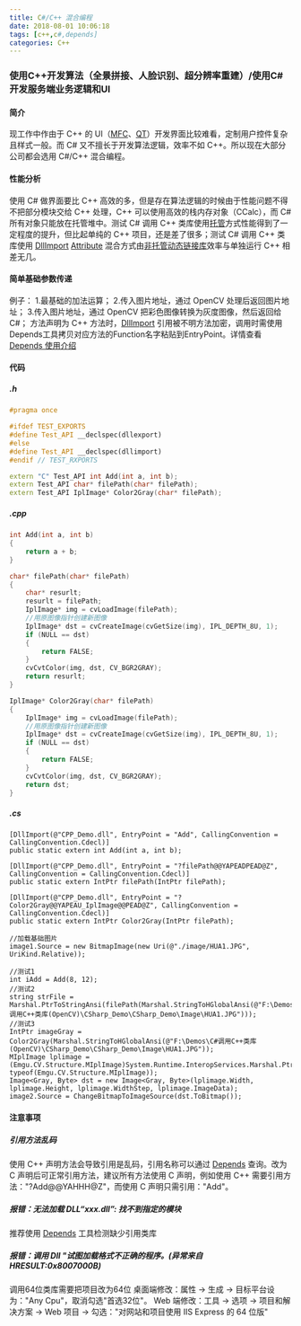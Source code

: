 ```yaml
---
title: C#/C++ 混合编程
date: 2018-08-01 10:06:18
tags: [c++,c#,depends]
categories: C++
---
```

### 使用C++开发算法（全景拼接、人脸识别、超分辨率重建）/使用C#开发服务端业务逻辑和UI
<!-- more -->
#### 简介
现工作中作由于 C++ 的 UI（[MFC](https://baike.baidu.com/item/MFC/2530850?fr=aladdin)、[QT](https://baike.baidu.com/item/qt)）开发界面比较难看，定制用户控件复杂且样式一般。而 C# 又不擅长于开发算法逻辑，效率不如 C++。所以现在大部分公司都会选用 C#/C++ 混合编程。

#### 性能分析
使用 C# 做界面要比 C++ 高效的多，但是存在算法逻辑的时候由于性能问题不得不把部分模块交给 C++ 处理，C++ 可以使用高效的栈内存对象（CCalc），而 C# 所有对象只能放在托管堆中。测试 C# 调用 C++ 类库使用[托管](https://baike.baidu.com/item/%E6%89%98%E7%AE%A1/3967693)方式性能得到了一定程度的提升，但比起单纯的 C++ 项目，还是差了很多；测试 C# 调用 C++ 类库使用 [DllImport](https://docs.microsoft.com/en-us/dotnet/api/system.runtime.interopservices.dllimportattribute?redirectedfrom=MSDN&view=netframework-4.8) [Attribute](https://docs.microsoft.com/en-us/dotnet/csharp/programming-guide/concepts/attributes/) 混合方式由[非托管动态链接库](https://baike.baidu.com/item/%E9%9D%9E%E6%89%98%E7%AE%A1/7967564)效率与单独运行 C++ 相差无几。

#### 简单基础参数传递
例子：
1.最基础的加法运算；
2.传入图片地址，通过 OpenCV 处理后返回图片地址；
3.传入图片地址，通过 OpenCV 把彩色图像转换为灰度图像，然后返回给 C#；
方法声明为 C++ 方法时，[DllImport](https://docs.microsoft.com/en-us/dotnet/api/system.runtime.interopservices.dllimportattribute?redirectedfrom=MSDN&view=netframework-4.8) 引用被不明方法加密，调用时需使用Depends工具拷贝对应方法的Function名字粘贴到EntryPoint。详情查看[Depends 使用介绍](/blog/2018/08/01/software-Depends/)

#### 代码
##### .h
``` C++
#pragma once

#ifdef TEST_EXPORTS
#define Test_API __declspec(dllexport)
#else
#define Test_API __declspec(dllimport)
#endif // TEST_RXPORTS

extern "C" Test_API int Add(int a, int b);
extern Test_API char* filePath(char* filePath);
extern Test_API IplImage* Color2Gray(char* filePath);
```

##### .cpp
``` C++
int Add(int a, int b)
{
	return a + b;
}

char* filePath(char* filePath)
{
	char* resurlt;
	resurlt = filePath;
	IplImage* img = cvLoadImage(filePath);
	//用原图像指针创建新图像
	IplImage* dst = cvCreateImage(cvGetSize(img), IPL_DEPTH_8U, 1);
	if (NULL == dst)
	{
		return FALSE;
	}
	cvCvtColor(img, dst, CV_BGR2GRAY);
	return resurlt;
}

IplImage* Color2Gray(char* filePath)
{
	IplImage* img = cvLoadImage(filePath);
	//用原图像指针创建新图像
	IplImage* dst = cvCreateImage(cvGetSize(img), IPL_DEPTH_8U, 1);
	if (NULL == dst)
	{
		return FALSE;
	}
	cvCvtColor(img, dst, CV_BGR2GRAY);
	return dst;
}
```

##### .cs
``` CSharp
[DllImport(@"CPP_Demo.dll", EntryPoint = "Add", CallingConvention = CallingConvention.Cdecl)]
public static extern int Add(int a, int b);

[DllImport(@"CPP_Demo.dll", EntryPoint = "?filePath@@YAPEADPEAD@Z", CallingConvention = CallingConvention.Cdecl)]
public static extern IntPtr filePath(IntPtr filePath);

[DllImport(@"CPP_Demo.dll", EntryPoint = "?Color2Gray@@YAPEAU_IplImage@@PEAD@Z", CallingConvention = CallingConvention.Cdecl)]
public static extern IntPtr Color2Gray(IntPtr filePath);

//加载基础图片
image1.Source = new BitmapImage(new Uri(@"./image/HUA1.JPG", UriKind.Relative));

//测试1
int iAdd = Add(8, 12);
//测试2
string strFile = Marshal.PtrToStringAnsi(filePath(Marshal.StringToHGlobalAnsi(@"F:\Demos\C#调用C++类库(OpenCV)\CSharp_Demo\CSharp_Demo\Image\HUA1.JPG")));
//测试3
IntPtr imageGray = Color2Gray(Marshal.StringToHGlobalAnsi(@"F:\Demos\C#调用C++类库(OpenCV)\CSharp_Demo\CSharp_Demo\Image\HUA1.JPG"));
MIplImage lplimage = (Emgu.CV.Structure.MIplImage)System.Runtime.InteropServices.Marshal.PtrToStructure(imageGray, typeof(Emgu.CV.Structure.MIplImage));
Image<Gray, Byte> dst = new Image<Gray, Byte>(lplimage.Width, lplimage.Height, lplimage.WidthStep, lplimage.ImageData);
image2.Source = ChangeBitmapToImageSource(dst.ToBitmap());
```

#### 注意事项
##### 引用方法乱码
使用 C++ 声明方法会导致引用是乱码，引用名称可以通过 [Depends](/blog/2018/08/01/software-Depends/) 查询。改为 C 声明后可正常引用方法，建议所有方法使用 C 声明，例如使用 C++ 需要引用方法："?Add@@YAHHH@Z"，而使用 C 声明只需引用："Add"。

##### 报错：无法加载 DLL“xxx.dll”: 找不到指定的模块
推荐使用 [Depends](/blog/2018/08/01/software-Depends/) 工具检测缺少引用类库

##### 报错：调用 Dll "试图加载格式不正确的程序。(异常来自 HRESULT:0x8007000B)
调用64位类库需要把项目改为64位
桌面端修改：属性 → 生成 → 目标平台设为："Any Cpu"，取消勾选"首选32位"。
Web 端修改：工具 → 选项 → 项目和解决方案 → Web 项目 → 勾选："对网站和项目使用 IIS Express 的 64 位版"